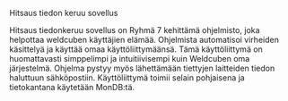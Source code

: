 Hitsaus tiedon keruu sovellus

Hitsaus tiedonkeruu sovellus on Ryhmä 7 kehittämä ohjelmisto, joka
helpottaa weldcuben käyttäjien elämää. Ohjelmista automatisoi virheiden
käsittelyä ja käyttää omaa käyttöliittymäänsä. Tämä käyttöliittymä on
huomattavasti simppelimpi ja intuitiivisempi kuin Weldcuben oma
järjestelmä. Ohjelma pystyy myös lähettämään tiettyjen laitteiden tiedon
haluttuun sähköpostiin. Käyttöliittymä toimii selain pohjaisena ja
tietokantana käytetään MonDB:tä.
